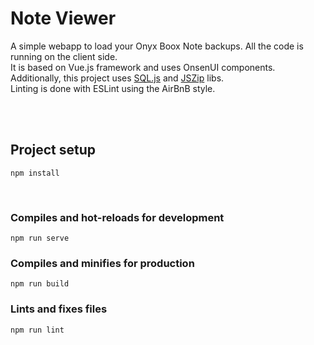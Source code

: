 # Note Viewer

A simple webapp to load your Onyx Boox Note backups. All the code is running on the client side.  
It is based on Vue.js framework and uses OnsenUI components.  
Additionally, this project uses [SQL.js](https://github.com/sql-js/sql.js) and [JSZip](https://github.com/Stuk/jszip) libs.  
Linting is done with ESLint using the AirBnB style.

<br/>
<br/>

## Project setup
```
npm install
```

<br/>

### Compiles and hot-reloads for development
```
npm run serve
```

### Compiles and minifies for production
```
npm run build
```

### Lints and fixes files
```
npm run lint
```
